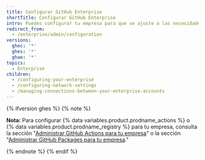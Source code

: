 ```yaml
---
title: Configurar GitHub Enterprise
shortTitle: Configurar GitHub Enterprise
intro: Puedes configurar tu empresa para que se ajuste a las necesidades de tu organización.
redirect_from:
  - /enterprise/admin/configuration
versions:
  ghec: '*'
  ghes: '*'
  ghae: '*'
topics:
  - Enterprise
children:
  - /configuring-your-enterprise
  - /configuring-network-settings
  - /managing-connections-between-your-enterprise-accounts
---
```


{% ifversion ghes %}
{% note %}

**Nota:** Para configurar {% data variables.product.prodname_actions %} o {% data variables.product.prodname_registry %} para tu empresa, consulta la sección "[Administrar GitHub Actions para tu empresa](/admin/github-actions)" o la sección "[Administrar GitHub Packages para tu empresa](/admin/packages)."

{% endnote %}
{% endif %}
